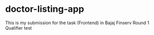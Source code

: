 # doctor-listing-app
This is my submission for the task (Frontend) in Bajaj Finserv Round 1 Qualifier test
